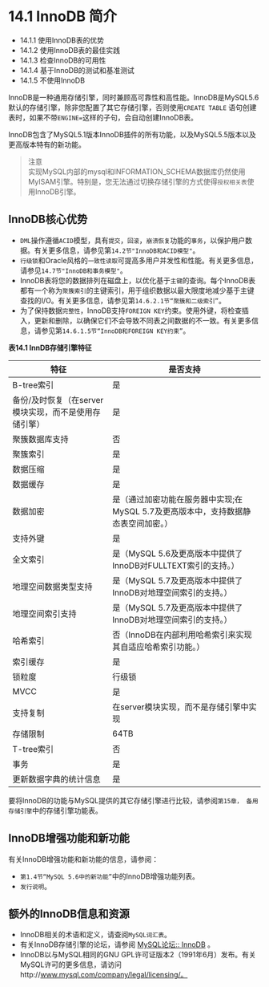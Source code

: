 # 14.1 InnoDB 简介
* 14.1.1 使用InnoDB表的优势
* 14.1.2 使用InnoDB表的最佳实践
* 14.1.3 检查InnoDB的可用性
* 14.1.4 基于InnoDB的测试和基准测试
* 14.1.5 不使用InnoDB

InnoDB是一种通用存储引擎，同时兼顾高可靠性和高性能。InnoDB是MySQL5.6默认的存储引擎，除非您配置了其它存储引擎，否则使用`CREATE TABLE` 语句创建表时，如果不带`ENGINE=`这样的子句，会自动创建InnoDB表。

InnoDB包含了MySQL5.1版本InnoDB插件的所有功能，以及MySQL5.5版本以及更高版本特有的新功能。
> 注意<br>
>  实现MySQL内部的mysql和INFORMATION_SCHEMA数据库仍然使用MyISAM引擎。特别是，您无法通过切换存储引擎的方式使得`授权相关表`使用InnoDB引擎。

## InnoDB核心优势

* `DML`操作遵循`ACID`模型，具有`提交`，`回滚`，`崩溃恢复`功能的`事务`，以保护用户数据。有关更多信息，请参见第`14.2节"InnoDB和ACID模型"`。
* `行级锁`和Oracle风格的`一致性读取`可提高多用户并发性和性能。有关更多信息，请参见`14.7节"InnoDB和事务模型"`。
* InnoDB表将您的数据排列在磁盘上，以优化基于`主键`的查询。每个InnoDB表都有一个称为`聚簇索引`的主键索引，用于组织数据以最大限度地减少基于主键查找的I/O。有关更多信息，请参见第`14.6.2.1节“聚簇和二级索引”`。
* 为了保持数据`完整性`，InnoDB支持`FOREIGN KEY`约束。使用外键，将检查插入，更新和删除，以确保它们不会导致不同表之间数据的不一致。有关更多信息，请参见第`14.6.1.5节“InnoDB和FOREIGN KEY约束”`。

**表14.1 InnDB存储引擎特征**

|    特征      | 是否支持 |
|------------  | --- |
|  B-tree索引 |  是 |
| 备份/及时恢复（在server模块实现，而不是使用存储引擎）      |  是 |
|聚簇数据库支持 | 否|
|聚簇索引|是|
|数据压缩|是|
|数据缓存|是|
|数据加密|是（通过加密功能在服务器中实现;在MySQL 5.7及更高版本中，支持数据静态表空间加密。）|
|支持外键|是|
|全文索引|是（MySQL 5.6及更高版本中提供了InnoDB对FULLTEXT索引的支持。）|
|地理空间数据类型支持|是（MySQL 5.7及更高版本中提供了InnoDB对地理空间索引的支持。）|
|地理空间索引支持|是（MySQL 5.7及更高版本中提供了InnoDB对地理空间索引的支持。）|
|哈希索引|否（InnoDB在内部利用哈希索引来实现其自适应哈希索引功能。）|
|索引缓存|是|
|锁粒度|行级锁|
|MVCC|是|
|支持复制|在server模块实现，而不是存储引擎中实现|
|存储限制|64TB|
|T-tree索引|否|
|事务|是|
|更新数据字典的统计信息|是|

要将InnoDB的功能与MySQL提供的其它存储引擎进行比较，请参阅`第15章， 备用存储引擎`中的存储引擎功能表。

## InnoDB增强功能和新功能

有关InnoDB增强功能和新功能的信息，请参阅：

* `第1.4节“MySQL 5.6中的新功能”`中的InnoDB增强功能列表。
* `发行说明`。

## 额外的InnoDB信息和资源
* InnoDB相关的术语和定义，请查阅`MySQL词汇表`。
* 有关InnoDB存储引擎的论坛，请参阅 [MySQL论坛:: InnoDB](https://forums.mysql.com/list.php?22) 。
* InnoDB以与MySQL相同的GNU GPL许可证版本2（1991年6月）发布。有关MySQL许可的更多信息，请访问http://www.mysql.com/company/legal/licensing/。








